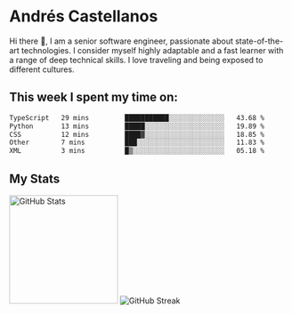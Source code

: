 # Andrés Castellanos

Hi there 👋, I am a senior software engineer, passionate about state-of-the-art technologies. I consider myself highly adaptable and a fast learner with a range of deep technical skills. I love traveling and being exposed to different cultures.

## This week I spent my time on:

<!--START_SECTION:waka-->

```txt
TypeScript   29 mins         ███████████░░░░░░░░░░░░░░   43.68 %
Python       13 mins         █████░░░░░░░░░░░░░░░░░░░░   19.89 %
CSS          12 mins         ████▓░░░░░░░░░░░░░░░░░░░░   18.85 %
Other        7 mins          ███░░░░░░░░░░░░░░░░░░░░░░   11.83 %
XML          3 mins          █▒░░░░░░░░░░░░░░░░░░░░░░░   05.18 %
```

<!--END_SECTION:waka-->

## My Stats

<img height="195" src="https://github-readme-stats.vercel.app/api?username=andrescv&show_icons=true&theme=onedark&hide_border=true&card_width=495" alt="GitHub Stats" />

<img src="https://streak-stats.demolab.com?user=andrescv&theme=one-dark-pro&hide_border=true" alt="GitHub Streak" />
